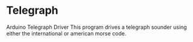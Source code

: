 # Telegraph
Arduino Telegraph Driver
This program drives a telegraph sounder using either the international or american morse code.
